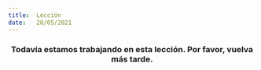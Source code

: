 ```yaml
---
title:  Lección
date:   28/05/2021
---
```


### <center>Todavía estamos trabajando en esta lección. Por favor, vuelva más tarde.</center>